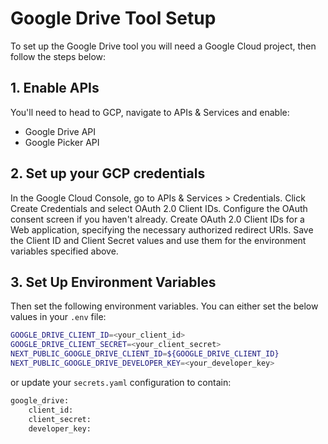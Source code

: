 # Google Drive Tool Setup

To set up the Google Drive tool you will need a Google Cloud project, then follow the steps below:

## 1. Enable APIs

You'll need to head to GCP, navigate to APIs & Services and enable:
- Google Drive API
- Google Picker API

## 2. Set up your GCP credentials

In the Google Cloud Console, go to APIs & Services > Credentials.
Click Create Credentials and select OAuth 2.0 Client IDs.
Configure the OAuth consent screen if you haven't already.
Create OAuth 2.0 Client IDs for a Web application, specifying the necessary authorized redirect URIs.
Save the Client ID and Client Secret values and use them for the environment variables specified above.
## 3. Set Up Environment Variables

Then set the following environment variables. You can either set the below values in your `.env` file:

```bash
GOOGLE_DRIVE_CLIENT_ID=<your_client_id>
GOOGLE_DRIVE_CLIENT_SECRET=<your_client_secret>
NEXT_PUBLIC_GOOGLE_DRIVE_CLIENT_ID=${GOOGLE_DRIVE_CLIENT_ID}
NEXT_PUBLIC_GOOGLE_DRIVE_DEVELOPER_KEY=<your_developer_key>
```

or update your `secrets.yaml` configuration to contain:

```bash
google_drive:
    client_id:
    client_secret:
    developer_key:
```